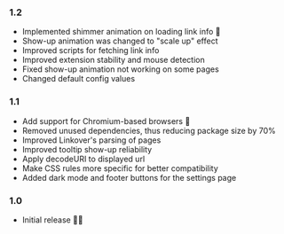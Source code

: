### 1.2
- Implemented shimmer animation on loading link info 🎉
- Show-up animation was changed to "scale up" effect
- Improved scripts for fetching link info
- Improved extension stability and mouse detection
- Fixed show-up animation not working on some pages
- Changed default config values

### 1.1
- Add support for Chromium-based browsers 🎉
- Removed unused dependencies, thus reducing package size by 70%
- Improved Linkover's parsing of pages
- Improved tooltip show-up reliability
- Apply decodeURI to displayed url
- Make CSS rules more specific for better compatibility
- Added dark mode and footer buttons for the settings page

### 1.0
- Initial release 🎉🎉